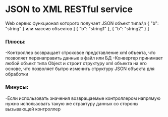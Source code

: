 # JSON to XML RESTful service
Web сервис функционал которого получает JSON объект типа:\n
{
  "b": "string"
}
или массив объектов
]
  {
    "b": "string1"
  },
  {
    "b": "string2"
  }
]

### Плюсы:
  -Контроллер возвращает строковое представление xml объекта, что позволяет перенаправить данные в файл или БД
  -Конвертер принимает любой объект типа Object и строит структуру xml объекта на его основе, что позволяет бытро изменить структуру JSON объекта для обработки
### Минусы:
  -Если использовать значения возвращаемые контроллером напрямую нужно использовать такую же страктуру данных со стороны вызывающей контроллер
